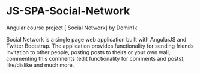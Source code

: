# JS-SPA-Social-Network
Angular course project [ Social Network] by Domin1k

Social Network is a single page web application built with AngularJS and Twitter Bootstrap. 
The application provides functionality for sending friends invitation to other people, posting posts to theirs or your own wall,
commenting this comments (edit functionality for comments and posts), like/dislike and much more.
